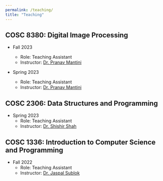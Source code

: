 ```yaml
---
permalink: /teaching/
title: "Teaching"
---
```




## COSC 8380: Digital Image Processing

- Fall 2023
    - Role: Teaching Assistant
    - Instructor: [Dr. Pranav Mantini](https://www2.cs.uh.edu/~pmantini/index.html)

- Spring 2023
    - Role: Teaching Assistant
    - Instructor: [Dr. Pranav Mantini](https://www2.cs.uh.edu/~pmantini/index.html)


## COSC 2306: Data Structures and Programming
- Spring 2023
    - Role: Teaching Assistant
    - Instructor: [Dr. Shishir Shah](https://www2.cs.uh.edu/~shah/)

## COSC 1336: Introduction to Computer Science and Programming
- Fall 2022
    - Role: Teaching Assistant
    - Instructor: [Dr. Jaspal Sublok](https://www2.cs.uh.edu/~jaspal/)

